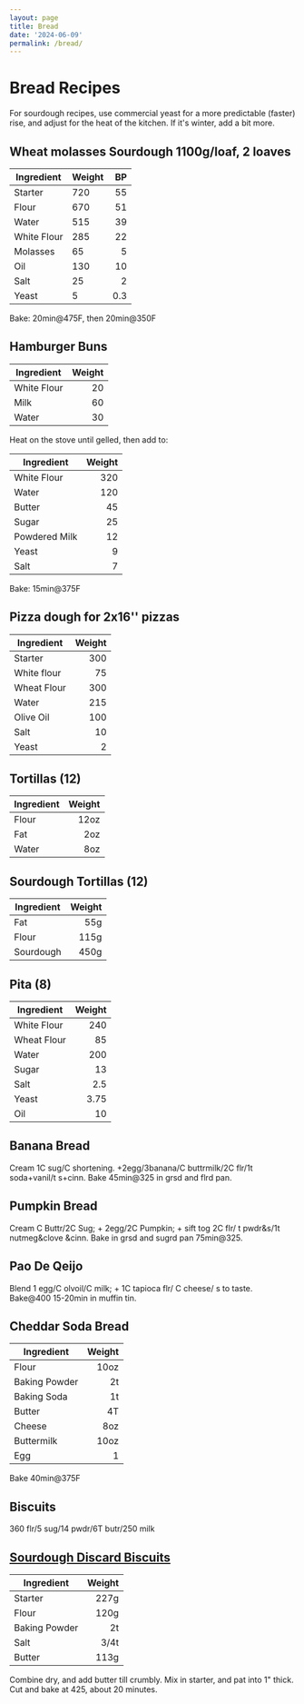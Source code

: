 ```yaml
---
layout: page
title: Bread
date: '2024-06-09'
permalink: /bread/
---
```


# Bread Recipes
For sourdough recipes, use commercial yeast for a more predictable (faster) rise, and adjust for the heat of the kitchen. If it's winter, add a bit more. 

## **Wheat molasses Sourdough 1100g/loaf, 2 loaves** 

|Ingredient     |Weight| BP|
|---|---|--:|
Starter|    720|55
Flour|      670|51
Water|      515|39
White Flour|285|22
Molasses|   65|5
Oil|        130|10
Salt|       25|2
Yeast|      5|0.3

Bake: 20min@475F, then 20min@350F

## **Hamburger Buns**

|Ingredient     |Weight|
|---|---:|
White Flour|20
Milk| 60
Water| 30

Heat on the stove until gelled, then add to:

|Ingredient     |Weight|
|---|---:|
White Flour|320
Water|120
Butter|45
Sugar|25
Powdered Milk|12
Yeast|9
Salt|7


Bake: 15min@375F

## **Pizza dough for 2x16'' pizzas** 

|Ingredient     |Weight|
|---|---:|
Starter|300
White flour|75
Wheat Flour|300
Water|215
Olive Oil|100
Salt|10
Yeast|2


## **Tortillas (12)** 

|Ingredient     |Weight|
|---|---:|
Flour|12oz
Fat|2oz
Water|8oz


## **Sourdough Tortillas (12)**

|Ingredient     |Weight|
|---|---:|
|Fat|55g|
|Flour|115g|
|Sourdough|450g|

## **Pita (8)**

|Ingredient     |Weight|
|---|---:|
White Flour|240
Wheat Flour|85
Water|200
Sugar|13
Salt|2.5
Yeast|3.75
Oil|10

## **Banana Bread** 
Cream 1C sug/C shortening. +2egg/3banana/C buttrmilk/2C flr/1t soda+vanil/t s+cinn. Bake 45min@325 in grsd and flrd pan.  

## **Pumpkin Bread** 
Cream C Buttr/2C Sug; + 2egg/2C Pumpkin; + sift tog 2C flr/ t pwdr&s/1t nutmeg&clove &cinn. Bake in grsd and sugrd pan 75min@325.

## **Pao De Qeijo** 
Blend 1 egg/C olvoil/C milk; + 1C tapioca flr/ C cheese/ s to taste. Bake@400 15-20min in muffin tin.

## **Cheddar Soda Bread** 
|Ingredient     |Weight|
|---|---:|
Flour|10oz
Baking Powder| 2t
Baking Soda|1t
Butter|4T
Cheese|8oz
Buttermilk|10oz
Egg|1

Bake 40min@375F


## **Biscuits**
360 flr/5 sug/14 pwdr/6T butr/250 milk

## [**Sourdough Discard Biscuits**](https://www.kingarthurbaking.com/recipes/buttery-sourdough-biscuits-recipe)

|Ingredient     |Weight|
|---            |---:|
|Starter        |227g|
|Flour          |120g|
|Baking Powder  |2t|
|Salt           |3/4t|
|Butter         |113g|

Combine dry, and add butter till crumbly. Mix in starter, and pat into 1" thick. Cut and bake at 425, about 20 minutes.